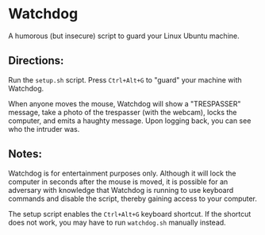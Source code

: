 Watchdog
========

A humorous (but insecure) script to guard your Linux Ubuntu machine.

Directions:
-----------

Run the `setup.sh` script. Press `Ctrl+Alt+G` to "guard" your machine with Watchdog.

When anyone moves the mouse, Watchdog will show a "TRESPASSER" message, take a photo of the trespasser (with the webcam), locks the computer, and emits a haughty message. Upon logging back, you can see who the intruder was.

Notes:
------

Watchdog is for entertainment purposes only. Although it will lock the computer in seconds after the mouse is moved, it is possible for an adversary with knowledge that Watchdog is running to use keyboard commands and disable the script, thereby gaining access to your computer.

The setup script enables the `Ctrl+Alt+G` keyboard shortcut. If the shortcut does not work, you may have to run `watchdog.sh` manually instead.
